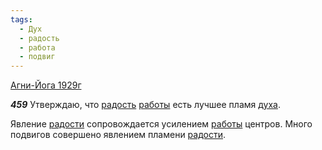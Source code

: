 ```yaml
---
tags:
  - Дух
  - радость
  - работа
  - подвиг
---
```


[Агни-Йога 1929г](/agni/1929)

___459___
Утверждаю, что [радость](/tag/#радость) [работы](/tag/#работа) есть лучшее пламя [духа](/tag/#Дух).   

Явление [радости](/tag/#радость) сопровождается усилением [работы](/tag/#работа) центров. Много подвигов совершено явлением пламени [радости](/tag/#радость).